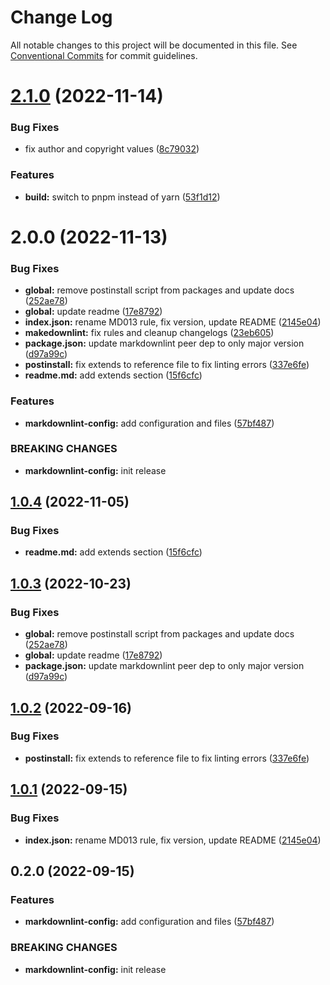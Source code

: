 # Change Log

All notable changes to this project will be documented in this file.
See [Conventional Commits](https://conventionalcommits.org) for commit guidelines.

# [2.1.0](https://github.com/ggascoigne/shareable-configs/compare/@ggascoigne/markdownlint-config@2.0.0...@ggascoigne/markdownlint-config@2.1.0) (2022-11-14)

### Bug Fixes

- fix author and copyright values ([8c79032](https://github.com/ggascoigne/shareable-configs/commit/8c79032a96db2bfe8b6db057751e78b0dfa52c7e))

### Features

- **build:** switch to pnpm instead of yarn ([53f1d12](https://github.com/ggascoigne/shareable-configs/commit/53f1d12bd3ab399e096d47a7909bf6e55f9dcabd))

# 2.0.0 (2022-11-13)

### Bug Fixes

- **global:** remove postinstall script from packages and update docs ([252ae78](https://github.com/ggascoigne/shareable-configs/commit/252ae787ec89902f130ee28d2af63255fdfabb4d))
- **global:** update readme ([17e8792](https://github.com/ggascoigne/shareable-configs/commit/17e879243244bf28136e24deef02522147abe451))
- **index.json:** rename MD013 rule, fix version, update README ([2145e04](https://github.com/ggascoigne/shareable-configs/commit/2145e04180ebede0d790ddfc2d9c1738faee2cc6))
- **makedownlint:** fix rules and cleanup changelogs ([23eb605](https://github.com/ggascoigne/shareable-configs/commit/23eb605a42fd51ca0b5d24de781929a1662e634f))
- **package.json:** update markdownlint peer dep to only major version ([d97a99c](https://github.com/ggascoigne/shareable-configs/commit/d97a99c4c11ec406b1a83e9bbb8cd3d91d39afea))
- **postinstall:** fix extends to reference file to fix linting errors ([337e6fe](https://github.com/ggascoigne/shareable-configs/commit/337e6fe11f124b895cd2269b85d2ea86d446e45e))
- **readme.md:** add extends section ([15f6cfc](https://github.com/ggascoigne/shareable-configs/commit/15f6cfcd2c9ef0f9d8c7b3c81af0c7f670f9e5c7))

### Features

- **markdownlint-config:** add configuration and files ([57bf487](https://github.com/ggascoigne/shareable-configs/commit/57bf487c2187f729d8d42ddfd070eb158ebbec51))

### BREAKING CHANGES

- **markdownlint-config:** init release

## [1.0.4](https://github.com/ggascoigne/shareable-configs/compare/@ggascoigne/markdownlint-config@1.0.3...@ggascoigne/markdownlint-config@1.0.4) (2022-11-05)

### Bug Fixes

- **readme.md:** add extends section ([15f6cfc](https://github.com/ggascoigne/shareable-configs/commit/15f6cfcd2c9ef0f9d8c7b3c81af0c7f670f9e5c7))

## [1.0.3](https://github.com/ggascoigne/shareable-configs/compare/@ggascoigne/markdownlint-config@1.0.2...@ggascoigne/markdownlint-config@1.0.3) (2022-10-23)

### Bug Fixes

- **global:** remove postinstall script from packages and update docs ([252ae78](https://github.com/ggascoigne/shareable-configs/commit/252ae787ec89902f130ee28d2af63255fdfabb4d))
- **global:** update readme ([17e8792](https://github.com/ggascoigne/shareable-configs/commit/17e879243244bf28136e24deef02522147abe451))
- **package.json:** update markdownlint peer dep to only major version ([d97a99c](https://github.com/ggascoigne/shareable-configs/commit/d97a99c4c11ec406b1a83e9bbb8cd3d91d39afea))

## [1.0.2](https://github.com/ggascoigne/shareable-configs/compare/@ggascoigne/markdownlint-config@1.0.1...@ggascoigne/markdownlint-config@1.0.2) (2022-09-16)

### Bug Fixes

- **postinstall:** fix extends to reference file to fix linting errors ([337e6fe](https://github.com/ggascoigne/shareable-configs/commit/337e6fe11f124b895cd2269b85d2ea86d446e45e))

## [1.0.1](https://github.com/ggascoigne/shareable-configs/compare/@ggascoigne/markdownlint-config@0.2.0...@ggascoigne/markdownlint-config@1.0.1) (2022-09-15)

### Bug Fixes

- **index.json:** rename MD013 rule, fix version, update README ([2145e04](https://github.com/ggascoigne/shareable-configs/commit/2145e04180ebede0d790ddfc2d9c1738faee2cc6))

## 0.2.0 (2022-09-15)

### Features

- **markdownlint-config:** add configuration and files ([57bf487](https://github.com/ggascoigne/shareable-configs/commit/57bf487c2187f729d8d42ddfd070eb158ebbec51))

### BREAKING CHANGES

- **markdownlint-config:** init release

